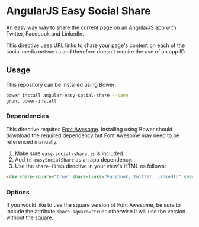 # AngularJS Easy Social Share

An easy way way to share the current page on an AngularJS app with Twitter, Facebook and LinkedIn.

This directive uses URL links to share your page's content on each of the social media networks and therefore doesn't require the use of an app ID.

## Usage

This repository can be installed using Bower:

```bash
bower install angular-easy-social-share --save
grunt bower-install
```

### Dependencies

This directive requires [Font Awesome](https://github.com/components/font-awesome). Installing using Bower should download the required dependency but Font Awesome may need to be referenced manually.

1. Make sure `easy-social-share.js` is included. 
2. Add `td.easySocialShare` as an app dependency.
3. Use the `share-links` directive in your view's HTML as follows:

```html
<div share-square="true" share-links="Facebook, Twitter, LinkedIn" share-title="Article Title"></div>
```

### Options

If you would like to use the square version of Font Awesome, be sure to include the attribute `share-square="true"` otherwise it will use the version without the square.